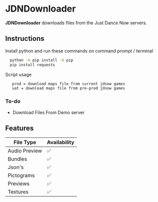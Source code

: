 # JDNDownloader
**JDNDownloader** downloads files from the Just Dance Now servers.
## Instructions
Install python and run these commands on command prompt / terminal
```bash
  python -m pip install -U pip
  pip install requests
```
Script usage
```bash
   prod = download maps file from current jdnow games
   uat = download maps file from pre-prod jdnow games
```
### To-do
- Download Files From Demo server

## Features
| File Type | Availability |
| ------------- | ------------- |
| Audio Preview | ✅  |
| Bundles | ✅ |
| Json's | ✅ |
| Pictograms | ✅ |
| Previews | ✅ |
| Textures | ✅ |
